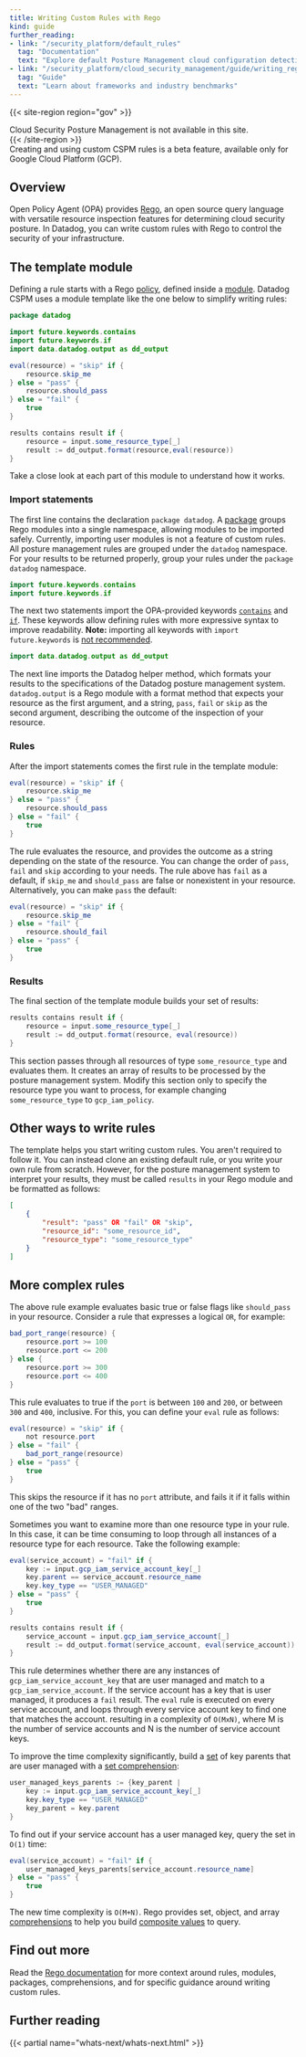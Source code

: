 ```yaml
---
title: Writing Custom Rules with Rego
kind: guide
further_reading:
- link: "/security_platform/default_rules"
  tag: "Documentation"
  text: "Explore default Posture Management cloud configuration detection rules"
- link: "/security_platform/cloud_security_management/guide/writing_rego_rules"
  tag: "Guide"
  text: "Learn about frameworks and industry benchmarks"
---
```


{{< site-region region="gov" >}}
<div class="alert alert-warning">
Cloud Security Posture Management is not available in this site.
</div>
{{< /site-region >}}

<div class="alert alert-info">Creating and using custom CSPM rules is a beta feature, available only for Google Cloud Platform (GCP).</div>

## Overview

Open Policy Agent (OPA) provides [Rego][1], an open source query language with versatile resource inspection features for determining cloud security posture. In Datadog, you can write custom rules with Rego to control the security of your infrastructure. 

## The template module

Defining a rule starts with a Rego [policy][2], defined inside a [module][3]. Datadog CSPM uses a module template like the one below to simplify writing rules:

```java
package datadog

import future.keywords.contains
import future.keywords.if
import data.datadog.output as dd_output

eval(resource) = "skip" if {
    resource.skip_me
} else = "pass" {
    resource.should_pass
} else = "fail" {
    true
}

results contains result if {
    resource = input.some_resource_type[_]
    result := dd_output.format(resource,eval(resource))
}
```

Take a close look at each part of this module to understand how it works.

### Import statements

The first line contains the declaration `package datadog`. A [package][4] groups Rego modules into a single namespace, allowing modules to be imported safely. Currently, importing user modules is not a feature of custom rules. All posture management rules are grouped under the `datadog` namespace. For your results to be returned properly, group your rules under the `package datadog` namespace. 

```java
import future.keywords.contains
import future.keywords.if
```

The next two statements import the OPA-provided keywords [`contains`][5] and [`if`][6]. These keywords allow defining rules with more expressive syntax to improve readability. **Note:** importing all keywords with `import future.keywords` is [not recommended][7].

```java
import data.datadog.output as dd_output
```

The next line imports the Datadog helper method, which formats your results to the specifications of the Datadog posture management system. `datadog.output` is a Rego module with a format method that expects your resource as the first argument, and a string, `pass`, `fail` or `skip` as the second argument, describing the outcome of the inspection of your resource.

### Rules

After the import statements comes the first rule in the template module:

```java
eval(resource) = "skip" if {
    resource.skip_me
} else = "pass" {
    resource.should_pass
} else = "fail" {
    true
}
```

The rule evaluates the resource, and provides the outcome as a string depending on the state of the resource. You can change the order of `pass`, `fail` and `skip` according to your needs. The rule above has `fail` as a default, if `skip_me` and `should_pass` are false or nonexistent in your resource. Alternatively, you can make `pass` the default: 

```java
eval(resource) = "skip" if {
    resource.skip_me
} else = "fail" {
    resource.should_fail
} else = "pass" {
    true
}
```

### Results

The final section of the template module builds your set of results:

```java
results contains result if {
    resource = input.some_resource_type[_]
    result := dd_output.format(resource, eval(resource))
}
```

This section passes through all resources of type `some_resource_type` and evaluates them. It creates an array of results to be processed by the posture management system. Modify this section only to specify the resource type you want to process, for example changing `some_resource_type` to `gcp_iam_policy`.

## Other ways to write rules

The template helps you start writing custom rules. You aren't required to follow it. You can instead clone an existing default rule, or you write your own rule from scratch. However, for the posture management system to interpret your results, they must be called `results` in your Rego module and be formatted as follows:

```json
[
    {
        "result": "pass" OR "fail" OR "skip",
        "resource_id": "some_resource_id",
        "resource_type": "some_resource_type"
    }
]
```

## More complex rules 

The above rule example evaluates basic true or false flags like `should_pass` in your resource. Consider a rule that expresses a logical `OR`, for example:

```java
bad_port_range(resource) {
    resource.port >= 100
    resource.port <= 200
} else {
    resource.port >= 300
    resource.port <= 400
}
```

This rule evaluates to true if the `port` is between `100` and `200`, or between `300` and `400`, inclusive. For this, you can define your `eval` rule as follows:

```java
eval(resource) = "skip" if {
    not resource.port
} else = "fail" {
    bad_port_range(resource)
} else = "pass" {
    true
}
```

This skips the resource if it has no `port` attribute, and fails it if it falls within one of the two "bad" ranges. 

Sometimes you want to examine more than one resource type in your rule. In this case, it can be time consuming to loop through all instances of a resource type for each resource. Take the following example:

```java
eval(service_account) = "fail" if {
    key := input.gcp_iam_service_account_key[_]
    key.parent == service_account.resource_name
    key.key_type == "USER_MANAGED"
} else = "pass" {
    true
}

results contains result if {
    service_account = input.gcp_iam_service_account[_]
    result := dd_output.format(service_account, eval(service_account))
}
```

This rule determines whether there are any instances of `gcp_iam_service_account_key` that are user managed and match to a `gcp_iam_service_account`. If the service account has a key that is user managed, it produces a `fail` result. The `eval` rule is executed on every service account, and loops through every service account key to find one that matches the account. resulting in a complexity of `O(MxN)`, where M is the number of service accounts and N is the number of service account keys. 

To improve the time complexity significantly, build a [set][8] of key parents that are user managed with a [set comprehension][9]:

```java
user_managed_keys_parents := {key_parent |
    key := input.gcp_iam_service_account_key[_]
    key.key_type == "USER_MANAGED"
    key_parent = key.parent
}
```

To find out if your service account has a user managed key, query the set in `O(1)` time:

```java
eval(service_account) = "fail" if {
    user_managed_keys_parents[service_account.resource_name]
} else = "pass" {
    true
}
```

The new time complexity is `O(M+N)`. Rego provides set, object, and array [comprehensions][10] to help you build [composite values][11] to query.

## Find out more

Read the [Rego documentation][2] for more context around rules, modules, packages, comprehensions, and for specific guidance around writing custom rules.

## Further reading

{{< partial name="whats-next/whats-next.html" >}}

[1]: https://www.openpolicyagent.org/docs/latest/#rego
[2]: https://www.openpolicyagent.org/docs/latest/policy-language/
[3]: https://www.openpolicyagent.org/docs/latest/policy-language/#modules
[4]: https://www.openpolicyagent.org/docs/latest/policy-language/#packages
[5]: https://www.openpolicyagent.org/docs/latest/policy-language/#futurekeywordscontains
[6]: https://www.openpolicyagent.org/docs/latest/policy-language/#futurekeywordsif
[7]: https://www.openpolicyagent.org/docs/latest/policy-language/#future-keywords
[8]: https://www.openpolicyagent.org/docs/latest/policy-language/#sets
[9]: https://www.openpolicyagent.org/docs/latest/policy-language/#set-comprehensions
[10]: https://www.openpolicyagent.org/docs/latest/policy-language/#comprehensions
[11]: https://www.openpolicyagent.org/docs/latest/policy-language/#composite-values
